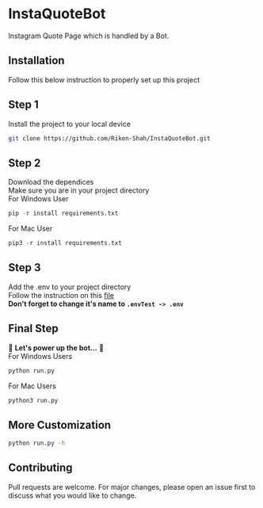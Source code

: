 # InstaQuoteBot

Instagram Quote Page which is handled by a Bot.

## Installation
Follow this below instruction to properly set up this project

## Step 1

Install the project to your local device

```bash
git clone https://github.com/Riken-Shah/InstaQuoteBot.git
```

## Step 2
Download the dependices\
Make sure you are in your project directory\
For Windows User
```python
pip -r install requirements.txt 
```
For Mac User
```python
pip3 -r install requirements.txt 
```

## Step 3

Add the .env to your project directory\
Follow the instruction on this [file](.envTest)\
**Don't forget to change it's name to ```.envTest -> .env```**

## Final Step

🎉   **Let's power up the bot...**  🎉 \
For Windows Users
```bash
python run.py
```
For Mac Users
```bash
python3 run.py
```


## More Customization

```bash
python run.py -h
```

## Contributing
Pull requests are welcome. For major changes, please open an issue first to discuss what you would like to change.

